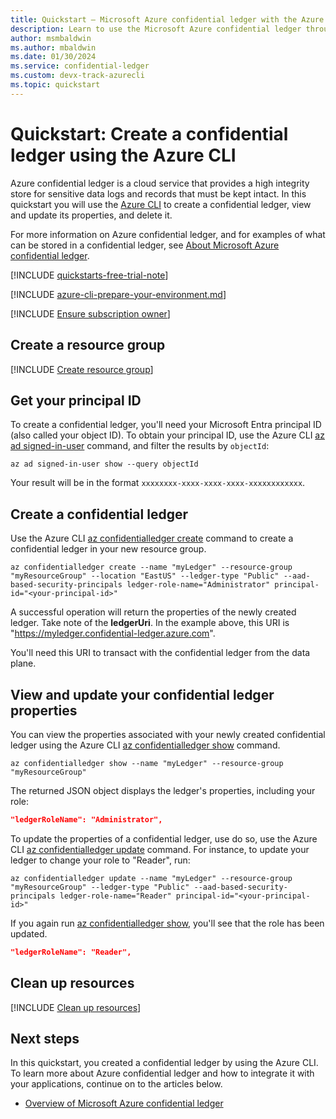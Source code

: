 ```yaml
---
title: Quickstart – Microsoft Azure confidential ledger with the Azure CLI
description: Learn to use the Microsoft Azure confidential ledger through the Azure CLI
author: msmbaldwin
ms.author: mbaldwin
ms.date: 01/30/2024
ms.service: confidential-ledger
ms.custom: devx-track-azurecli
ms.topic: quickstart
---
```


# Quickstart: Create a confidential ledger using the Azure CLI

Azure confidential ledger is a cloud service that provides a high integrity store for sensitive data logs and records that must be kept intact. In this quickstart you will use the [Azure CLI](/cli/azure/) to create a confidential ledger, view and update its properties, and delete it.

For more information on Azure confidential ledger, and for examples of what can be stored in a confidential ledger, see [About Microsoft Azure confidential ledger](overview.md).

[!INCLUDE [quickstarts-free-trial-note](../../includes/quickstarts-free-trial-note.md)]

[!INCLUDE [azure-cli-prepare-your-environment.md](~/articles/reusable-content/azure-cli/azure-cli-prepare-your-environment.md)]

[!INCLUDE [Ensure subscription owner](./includes/ensure-subscription-owner.md)]

## Create a resource group

[!INCLUDE [Create resource group](../../includes/cli-rg-create.md)]

## Get your principal ID

To create a confidential ledger, you'll need your Microsoft Entra principal ID (also called your object ID).  To obtain your principal ID, use the Azure CLI [az ad signed-in-user](/cli/azure/ad/signed-in-user) command, and filter the results by `objectId`:

```azurecli
az ad signed-in-user show --query objectId
```

Your result will be in the format `xxxxxxxx-xxxx-xxxx-xxxx-xxxxxxxxxxxx`.

## Create a confidential ledger

Use the Azure CLI [az confidentialledger create](/cli/azure/confidentialledger#az-confidentialledger-create) command to create a confidential ledger in your new resource group.

```azurecli
az confidentialledger create --name "myLedger" --resource-group "myResourceGroup" --location "EastUS" --ledger-type "Public" --aad-based-security-principals ledger-role-name="Administrator" principal-id="<your-principal-id>"
```

A successful operation will return the properties of the newly created ledger. Take note of the **ledgerUri**. In the example above, this URI is "https://myledger.confidential-ledger.azure.com".

You'll need this URI to transact with the confidential ledger from the data plane.

## View and update your confidential ledger properties

You can view the properties associated with your newly created confidential ledger using the Azure CLI [az confidentialledger show](/cli/azure/confidentialledger#az-confidentialledger-show) command.

```azurecli
az confidentialledger show --name "myLedger" --resource-group "myResourceGroup"
```

The returned JSON object displays the ledger's properties, including your role:

```json
"ledgerRoleName": "Administrator",
```

To update the properties of a confidential ledger, use do so, use the Azure CLI [az confidentialledger update](/cli/azure/confidentialledger#az-confidentialledger-update) command. For instance, to update your ledger to change your role to "Reader", run:

```azurecli
az confidentialledger update --name "myLedger" --resource-group "myResourceGroup" --ledger-type "Public" --aad-based-security-principals ledger-role-name="Reader" principal-id="<your-principal-id>" 
```

If you again run [az confidentialledger show](/cli/azure/confidentialledger#az-confidentialledger-show), you'll see that the role has been updated.

```json
"ledgerRoleName": "Reader",
```

## Clean up resources

[!INCLUDE [Clean up resources](../../includes/cli-rg-delete.md)]

## Next steps

In this quickstart, you created a confidential ledger by using the Azure CLI. To learn more about Azure confidential ledger and how to integrate it with your applications, continue on to the articles below.

- [Overview of Microsoft Azure confidential ledger](overview.md)
